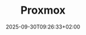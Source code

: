 ---
weight: 999
title: "Proxmox"
description: ""
icon: "article"
date: "2025-09-30T09:26:33+02:00"
lastmod: "2025-09-30T09:26:33+02:00"
draft: false
toc: true
katex: false
---